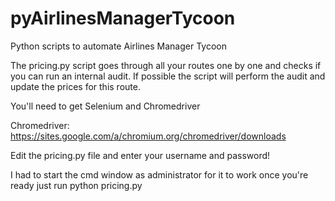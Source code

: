 # pyAirlinesManagerTycoon
Python scripts to automate Airlines Manager Tycoon

The pricing.py script goes through all your routes one by one and checks if you can run an internal audit.
If possible the script will perform the audit and update the prices for this route.

You'll need to get Selenium and Chromedriver

Chromedriver:
  https://sites.google.com/a/chromium.org/chromedriver/downloads

Edit the pricing.py file and enter your username and password!

I had to start the cmd window as administrator for it to work
once you're ready just run 
python pricing.py
